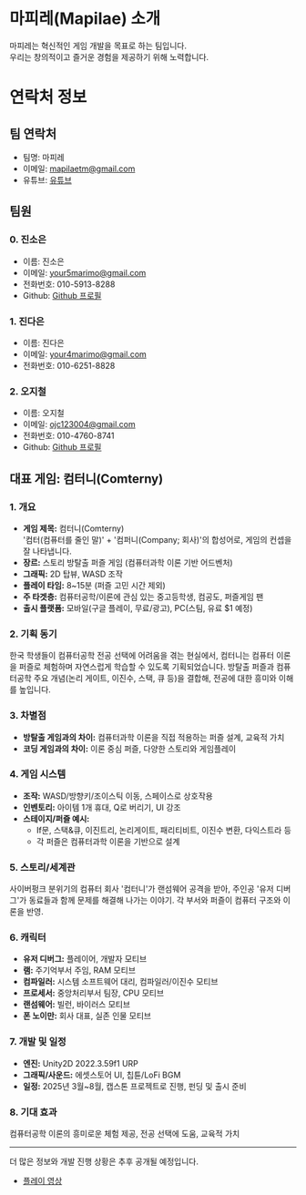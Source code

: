 # 마피레(Mapilae) 소개

마피레는 혁신적인 게임 개발을 목표로 하는 팀입니다.  
우리는 창의적이고 즐거운 경험을 제공하기 위해 노력합니다.
# 연락처 정보

## 팀 연락처
- 팀명: 마피레
- 이메일: mapilaetm@gmail.com
- 유튜브: [유튜브](https://www.youtube.com/@mapilae)
## 팀원

### 0. 진소은
- 이름: 진소은
- 이메일: your5marimo@gmail.com
- 전화번호: 010-5913-8288
- Github: [Github 프로필](https://github.com/editor0518)
### 1. 진다은
- 이름: 진다은
- 이메일: your4marimo@gmail.com
- 전화번호: 010-6251-8828
### 2. 오지철
- 이름: 오지철
- 이메일: ojc123004@gmail.com
- 전화번호: 010-4760-8741
- Github: [Github 프로필](https://github.com/ojc1234)

## 대표 게임: 컴터니(Comterny)

### 1. 개요

- **게임 제목:** 컴터니(Comterny)  
    '컴터(컴퓨터를 줄인 말)' + '컴퍼니(Company; 회사)'의 합성어로, 게임의 컨셉을 잘 나타냅니다.
- **장르:** 스토리 방탈출 퍼즐 게임 (컴퓨터과학 이론 기반 어드벤처)
- **그래픽:** 2D 탑뷰, WASD 조작
- **플레이 타임:** 8~15분 (퍼즐 고민 시간 제외)
- **주 타겟층:** 컴퓨터공학/이론에 관심 있는 중고등학생, 컴공도, 퍼즐게임 팬
- **출시 플랫폼:** 모바일(구글 플레이, 무료/광고), PC(스팀, 유료 $1 예정)

### 2. 기획 동기

한국 학생들이 컴퓨터공학 전공 선택에 어려움을 겪는 현실에서, 컴터니는 컴퓨터 이론을 퍼즐로 체험하며 자연스럽게 학습할 수 있도록 기획되었습니다. 방탈출 퍼즐과 컴퓨터공학 주요 개념(논리 게이트, 이진수, 스택, 큐 등)을 결합해, 전공에 대한 흥미와 이해를 높입니다.

### 3. 차별점

- **방탈출 게임과의 차이:** 컴퓨터과학 이론을 직접 적용하는 퍼즐 설계, 교육적 가치
- **코딩 게임과의 차이:** 이론 중심 퍼즐, 다양한 스토리와 게임플레이

### 4. 게임 시스템

- **조작:** WASD/방향키/조이스틱 이동, 스페이스로 상호작용
- **인벤토리:** 아이템 1개 휴대, Q로 버리기, UI 강조
- **스테이지/퍼즐 예시:**  
    - If문, 스택&큐, 이진트리, 논리게이트, 패리티비트, 이진수 변환, 다익스트라 등  
    - 각 퍼즐은 컴퓨터과학 이론을 기반으로 설계

### 5. 스토리/세계관

사이버펑크 분위기의 컴퓨터 회사 '컴터니'가 랜섬웨어 공격을 받아, 주인공 '유저 디버그'가 동료들과 함께 문제를 해결해 나가는 이야기. 각 부서와 퍼즐이 컴퓨터 구조와 이론을 반영.

### 6. 캐릭터

- **유저 디버그:** 플레이어, 개발자 모티브
- **램:** 주기억부서 주임, RAM 모티브
- **컴파일러:** 시스템 소프트웨어 대리, 컴파일러/이진수 모티브
- **프로세서:** 중앙처리부서 팀장, CPU 모티브
- **랜섬웨어:** 빌런, 바이러스 모티브
- **폰 노이만:** 회사 대표, 실존 인물 모티브

### 7. 개발 및 일정

- **엔진:** Unity2D 2022.3.59f1 URP
- **그래픽/사운드:** 에셋스토어 UI, 칩튠/LoFi BGM
- **일정:** 2025년 3월~8월, 캡스톤 프로젝트로 진행, 펀딩 및 출시 준비

### 8. 기대 효과

컴퓨터공학 이론의 흥미로운 체험 제공, 전공 선택에 도움, 교육적 가치

---

더 많은 정보와 개발 진행 상황은 추후 공개될 예정입니다.

- [플레이 영상](https://youtu.be/EaNH0OlqtsE?si=XvWOu8mSTPRS3Ka9)
